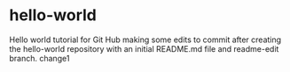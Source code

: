 # hello-world
Hello world tutorial for Git Hub
making some edits to commit after creating the hello-world repository with an initial README.md file and readme-edit branch.
change1
